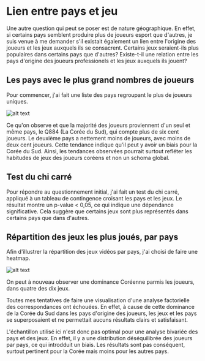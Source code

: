 # Lien entre pays et jeu

Une autre question qui peut se poser est de nature géographique. En effet, si certains pays semblent produire plus de joueurs esport que d'autres, je suis venue à me demander s'il existait également un lien entre l'origine des joueurs et les jeux auxquels ils se consacrent. Certains jeux seraient-ils plus populaires dans certains pays que d'autres? Existe-t-il une relation entre les pays d'origine des joueurs professionels et les jeux auxquels ils jouent?

## Les pays avec le plus grand nombres de joueurs

Pour commencer, j'ai fait une liste des pays regroupant le plus de joueurs uniques. 

![alt text](<https://github.com/enaxorb/esportplayers/blob/main/Documentation/Réponses%20aux%20questionnements/Images/Paysnbjoueur.png>)

Ce qu'on observe et que la majorité des joueurs proviennent d'un seul et même pays, le Q884 (La Corée du Sud), qui compte plus de six cent joueurs. Le deuxième pays a nettement moins de joueurs, avec moins de deux cent joueurs. Cette tendance indique qu'il peut y avoir un biais pour la Corée du Sud. Ainsi, les tendances observées pourrait surtout refléter les habitudes de jeux des joueurs coréens et non un schoma global.

## Test du chi carré

Pour répondre au questionnement initial, j'ai fait un test du chi carré, appliqué à un tableau de contingence croisant les pays et les jeux. Le résultat montre un p-value < 0,05, ce qui indique une dépendance significative. Cela suggère que certains jeux sont plus représentés dans certains pays que dans d'autres.

## Répartition des jeux les plus joués, par pays

Afin d'illustrer la répartition des jeux vidéos par pays, j'ai choisi de faire une heatmap.

![alt text](<hhttps://github.com/enaxorb/esportplayers/blob/main/Documentation/Réponses%20aux%20questionnements/Images/Jeuxparpays.png>)

On peut à nouveau observer une dominance Coréenne parmis les joueurs, dans quatre des dix jeux.

Toutes mes tentatives de faire une visualisation d'une analyse factorielle des correspondances ont échouées. En effet, à cause de cette dominance de la Corée du Sud dans les pays d'origine des joueurs, les jeux et les pays se superposaient et ne permettait aucuns résultats clairs et satisfaisant.

L'échantillon utilisé ici n'est donc pas optimal pour une analyse bivariée des pays et des jeux. En effet, il y a une distribution déséquilibrée des joueurs par pays, ce qui introdduit un biais. Les résultats sont pas conséquent, surtout pertinent pour la Corée mais moins pour les autres pays.

